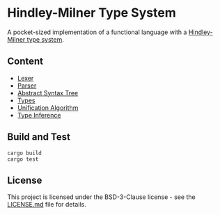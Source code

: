 Hindley-Milner Type System
===

A pocket-sized implementation of a functional language with a [Hindley-Milner type system](https://en.wikipedia.org/wiki/Hindley%E2%80%93Milner_type_system).


Content
---

- [Lexer](./src/lexer.rs)
- [Parser](./src/parser.rs)
- [Abstract Syntax Tree](./src/ast.rs)
- [Types](./src/type.rs)
- [Unification Algorithm](./src/unification.rs)
- [Type Inference](./src/type_inference.rs)


Build and Test
---

```
cargo build
cargo test
```


License
-------

This project is licensed under the BSD-3-Clause license - see the [LICENSE.md](LICENSE.md) file for details.
